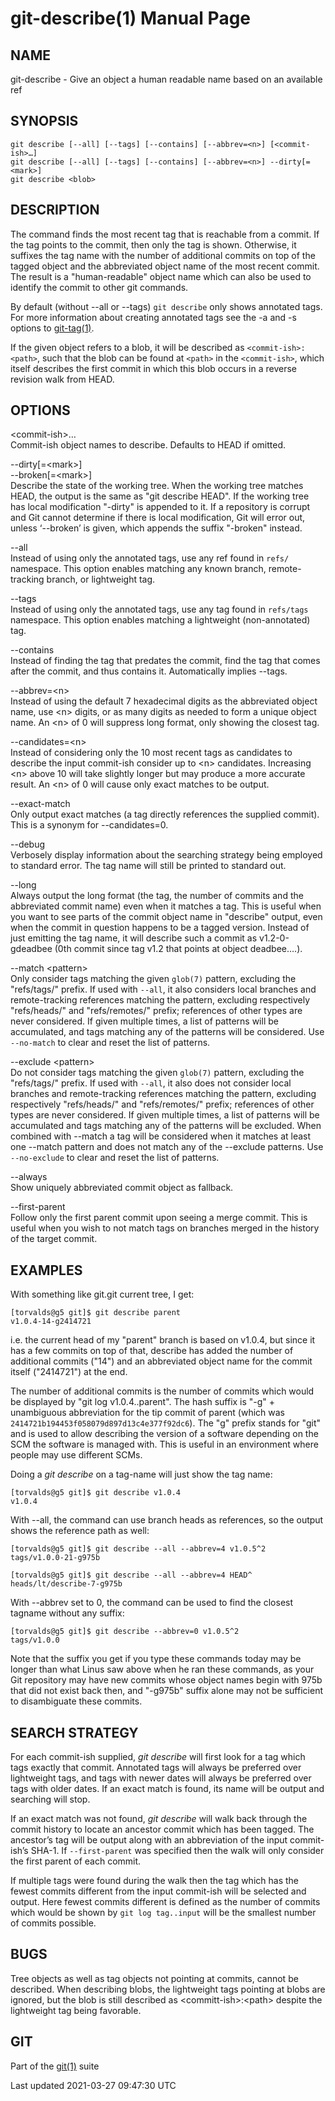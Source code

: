 git-describe(1) Manual Page
===========================

NAME
----

git-describe - Give an object a human readable name based on an available ref

SYNOPSIS
--------

    git describe [--all] [--tags] [--contains] [--abbrev=<n>] [<commit-ish>…​]
    git describe [--all] [--tags] [--contains] [--abbrev=<n>] --dirty[=<mark>]
    git describe <blob>

DESCRIPTION
-----------

The command finds the most recent tag that is reachable from a commit. If the tag points to the commit, then only the tag is shown. Otherwise, it suffixes the tag name with the number of additional commits on top of the tagged object and the abbreviated object name of the most recent commit. The result is a "human-readable" object name which can also be used to identify the commit to other git commands.

By default (without --all or --tags) `git describe` only shows annotated tags. For more information about creating annotated tags see the -a and -s options to [git-tag(1)](git-tag.html).

If the given object refers to a blob, it will be described as `<commit-ish>:<path>`, such that the blob can be found at `<path>` in the `<commit-ish>`, which itself describes the first commit in which this blob occurs in a reverse revision walk from HEAD.

OPTIONS
-------

&lt;commit-ish&gt;…​  
Commit-ish object names to describe. Defaults to HEAD if omitted.

--dirty\[=&lt;mark&gt;\]  
--broken\[=&lt;mark&gt;\]  
Describe the state of the working tree. When the working tree matches HEAD, the output is the same as "git describe HEAD". If the working tree has local modification "-dirty" is appended to it. If a repository is corrupt and Git cannot determine if there is local modification, Git will error out, unless ‘--broken’ is given, which appends the suffix "-broken" instead.

--all  
Instead of using only the annotated tags, use any ref found in `refs/` namespace. This option enables matching any known branch, remote-tracking branch, or lightweight tag.

--tags  
Instead of using only the annotated tags, use any tag found in `refs/tags` namespace. This option enables matching a lightweight (non-annotated) tag.

--contains  
Instead of finding the tag that predates the commit, find the tag that comes after the commit, and thus contains it. Automatically implies --tags.

--abbrev=&lt;n&gt;  
Instead of using the default 7 hexadecimal digits as the abbreviated object name, use &lt;n&gt; digits, or as many digits as needed to form a unique object name. An &lt;n&gt; of 0 will suppress long format, only showing the closest tag.

--candidates=&lt;n&gt;  
Instead of considering only the 10 most recent tags as candidates to describe the input commit-ish consider up to &lt;n&gt; candidates. Increasing &lt;n&gt; above 10 will take slightly longer but may produce a more accurate result. An &lt;n&gt; of 0 will cause only exact matches to be output.

--exact-match  
Only output exact matches (a tag directly references the supplied commit). This is a synonym for --candidates=0.

--debug  
Verbosely display information about the searching strategy being employed to standard error. The tag name will still be printed to standard out.

--long  
Always output the long format (the tag, the number of commits and the abbreviated commit name) even when it matches a tag. This is useful when you want to see parts of the commit object name in "describe" output, even when the commit in question happens to be a tagged version. Instead of just emitting the tag name, it will describe such a commit as v1.2-0-gdeadbee (0th commit since tag v1.2 that points at object deadbee…​.).

--match &lt;pattern&gt;  
Only consider tags matching the given `glob(7)` pattern, excluding the "refs/tags/" prefix. If used with `--all`, it also considers local branches and remote-tracking references matching the pattern, excluding respectively "refs/heads/" and "refs/remotes/" prefix; references of other types are never considered. If given multiple times, a list of patterns will be accumulated, and tags matching any of the patterns will be considered. Use `--no-match` to clear and reset the list of patterns.

--exclude &lt;pattern&gt;  
Do not consider tags matching the given `glob(7)` pattern, excluding the "refs/tags/" prefix. If used with `--all`, it also does not consider local branches and remote-tracking references matching the pattern, excluding respectively "refs/heads/" and "refs/remotes/" prefix; references of other types are never considered. If given multiple times, a list of patterns will be accumulated and tags matching any of the patterns will be excluded. When combined with --match a tag will be considered when it matches at least one --match pattern and does not match any of the --exclude patterns. Use `--no-exclude` to clear and reset the list of patterns.

--always  
Show uniquely abbreviated commit object as fallback.

--first-parent  
Follow only the first parent commit upon seeing a merge commit. This is useful when you wish to not match tags on branches merged in the history of the target commit.

EXAMPLES
--------

With something like git.git current tree, I get:

    [torvalds@g5 git]$ git describe parent
    v1.0.4-14-g2414721

i.e. the current head of my "parent" branch is based on v1.0.4, but since it has a few commits on top of that, describe has added the number of additional commits ("14") and an abbreviated object name for the commit itself ("2414721") at the end.

The number of additional commits is the number of commits which would be displayed by "git log v1.0.4..parent". The hash suffix is "-g" + unambiguous abbreviation for the tip commit of parent (which was `2414721b194453f058079d897d13c4e377f92dc6`). The "g" prefix stands for "git" and is used to allow describing the version of a software depending on the SCM the software is managed with. This is useful in an environment where people may use different SCMs.

Doing a *git describe* on a tag-name will just show the tag name:

    [torvalds@g5 git]$ git describe v1.0.4
    v1.0.4

With --all, the command can use branch heads as references, so the output shows the reference path as well:

    [torvalds@g5 git]$ git describe --all --abbrev=4 v1.0.5^2
    tags/v1.0.0-21-g975b

    [torvalds@g5 git]$ git describe --all --abbrev=4 HEAD^
    heads/lt/describe-7-g975b

With --abbrev set to 0, the command can be used to find the closest tagname without any suffix:

    [torvalds@g5 git]$ git describe --abbrev=0 v1.0.5^2
    tags/v1.0.0

Note that the suffix you get if you type these commands today may be longer than what Linus saw above when he ran these commands, as your Git repository may have new commits whose object names begin with 975b that did not exist back then, and "-g975b" suffix alone may not be sufficient to disambiguate these commits.

SEARCH STRATEGY
---------------

For each commit-ish supplied, *git describe* will first look for a tag which tags exactly that commit. Annotated tags will always be preferred over lightweight tags, and tags with newer dates will always be preferred over tags with older dates. If an exact match is found, its name will be output and searching will stop.

If an exact match was not found, *git describe* will walk back through the commit history to locate an ancestor commit which has been tagged. The ancestor’s tag will be output along with an abbreviation of the input commit-ish’s SHA-1. If `--first-parent` was specified then the walk will only consider the first parent of each commit.

If multiple tags were found during the walk then the tag which has the fewest commits different from the input commit-ish will be selected and output. Here fewest commits different is defined as the number of commits which would be shown by `git log tag..input` will be the smallest number of commits possible.

BUGS
----

Tree objects as well as tag objects not pointing at commits, cannot be described. When describing blobs, the lightweight tags pointing at blobs are ignored, but the blob is still described as &lt;committ-ish&gt;:&lt;path&gt; despite the lightweight tag being favorable.

GIT
---

Part of the [git(1)](git.html) suite

Last updated 2021-03-27 09:47:30 UTC
